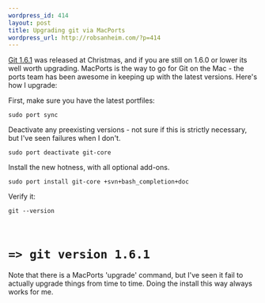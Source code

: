 ```yaml
--- 
wordpress_id: 414
layout: post
title: Upgrading git via MacPorts
wordpress_url: http://robsanheim.com/?p=414
---
```

<a href="http://git-scm.com/">Git 1.6.1</a> was released at Christmas, and if you are still on 1.6.0 or lower its well worth upgrading.  MacPorts is the way to go for Git on the Mac - the ports team has been awesome in keeping up with the latest versions.  Here's how I upgrade:

First, make sure you have the latest portfiles:

<code>sudo port sync</code>

Deactivate any preexisting versions - not sure if this is strictly necessary, but I've seen failures when I don't.

<code>sudo port deactivate git-core</code>

Install the new hotness, with all optional add-ons.

<code>sudo port install git-core +svn+bash_completion+doc</code>

Verify it:

<code>git --version
# => git version 1.6.1</code>

Note that there is a MacPorts 'upgrade' command, but I've seen it fail to actually upgrade things from time to time.  Doing the install this way always works for me.
